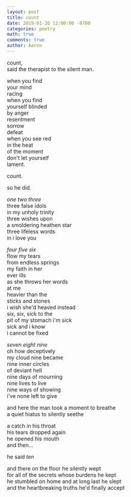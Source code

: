 ```yaml
---
layout: post
title: count
date: 2019-01-26 12:00:00 -0700
categories: poetry
math: true
comments: true
author: Aaron
---
```



count,  
said the therapist to the silent man.  

when you find  
your mind  
racing  
when you find  
yourself blinded  
by anger  
resentment  
sorrow  
defeat  
when you see red  
in the heat  
of the moment  
don't let yourself  
lament.  

count.  

so he did.  

*one two three*  
three false idols  
in my unholy trinity  
three wishes upon  
a smoldering heathen star  
three lifeless words  
in i love you  

*four five six*  
flow my tears  
from endless springs  
my faith in her  
ever ills  
as she throws her words  
at me  
heavier than the  
sticks and stones  
i wish she'd heaved instead  
six, six, sick to the  
pit of my stomach i'm sick  
sick and i know  
i cannot be fixed  

*seven eight nine*  
oh how deceptively  
my cloud nine became  
nine inner circles  
of deviant hell  
nine days of mourning  
nine lives to live  
nine ways of showing  
i've none left to give  

and here the man took a moment to breathe  
a quiet hiatus to silently seethe  

a catch in his throat  
his tears dropped again  
he opened his mouth  
and then...  

he said *ten*  

and there on the floor he silently wept  
for all of the secrets whose burdens he kept  
he stumbled on home and at long last he slept  
and the heartbreaking truths he'd finally accept